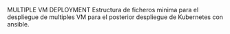 MULTIPLE VM DEPLOYMENT
Estructura de ficheros minima para el despliegue de multiples VM para el posterior despliegue de Kubernetes con ansible.
